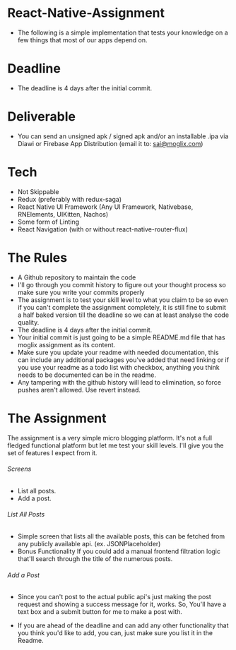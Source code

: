 # React-Native-Assignment
- The following is a simple implementation that tests your knowledge on a few things that most of our apps depend on.

# Deadline
- The deadline is 4 days after the initial commit.

# Deliverable
- You can send an unsigned apk / signed apk and/or an installable .ipa via Diawi or Firebase App Distribution (email it to: sai@moglix.com)

# Tech
- Not Skippable
- Redux (preferably with redux-saga)
- React Native UI Framework (Any UI Framework, Nativebase, RNElements, UIKitten, Nachos)
- Some form of Linting
- React Navigation (with or without react-native-router-flux)

# The Rules
- A Github repository to maintain the code
- I'll go through you commit history to figure out your thought process so make sure you write your commits properly
- The assignment is to test your skill level to what you claim to be so even if you can't complete the assignment completely, it is still fine to submit a half     baked version till the deadline so we can at least analyse the code quality.
- The deadline is 4 days after the initial commit.
- Your initial commit is just going to be a simple README.md file that has moglix assignment as its content.
- Make sure you update your readme with needed documentation, this can include any additional packages you've added that need linking or if you use your readme as   a todo list with checkbox, anything you think needs to be documented can be in the readme.
- Any tampering with the github history will lead to elimination, so force pushes aren't allowed. Use revert instead.

# The Assignment
The assignment is a very simple micro blogging platform. It's not a full fledged functional platform but let me test your skill levels. I'll give you the set of features I expect from it.

###### Screens
  - List all posts.
  - Add a post.

 ###### List All Posts
   - Simple screen that lists all the available posts, this can be fetched from any publicly available api. (ex. JSONPlaceholder)
   - Bonus Functionality If you could add a manual frontend filtration logic that'll search through the title of the numerous posts.
   
 ###### Add a Post
   - Since you can't post to the actual public api's just making the post request and showing a success message for it, works. So, You'll have a text box and a        submit button for me to make a post with.

- If you are ahead of the deadline and can add any other functionality that you think you'd like to add, you can, just make sure you list it in the Readme.



